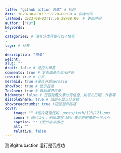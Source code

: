 ```yaml
---
title: "github action 测试" # 标题
date: 2023-08-03T17:56:28+08:00	# 创建时间
lastmod: 2023-08-03T17:56:28+08:00	# 更新时间
author: ["Yu"]
keywords: 
-
categories: # 没有分类界面可以不填写
-
tags: # 标签
-
description: "测试"
weight:
slug: ""
draft: false # 是否为草稿
comments: true # 本页面是否显示评论
reward: true # 打赏
mermaid: true #是否开启mermaid
showToc: true # 显示目录
TocOpen: true # 自动展开目录
hidemeta: false # 是否隐藏文章的元信息，如发布日期、作者等
disableShare: true # 底部不显示分享栏
showbreadcrumbs: true #顶部显示路径
cover:
    image: "" #图片路径例如：posts/tech/123/123.png
    zoom: # 图片大小，例如填写 50% 表示原图像的一半大小
    caption: "" #图片底部描述
    alt: ""
    relative: false
---
```


测试githubaction 运行是否成功
